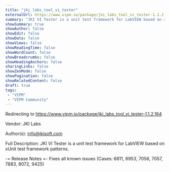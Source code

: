 ```yaml
---
title: "jki_labs_tool_vi_tester"
externalUrl: https://www.vipm.io/package/jki_labs_tool_vi_tester-1.1.2.164
summary: "JKI VI Tester is a unit test framework for LabVIEW based on xUnit test framework patterns."
showSummary: true
showAuthor: false
showEdit: false
showData: false
showViews: false
showReadingTime: false
showWordCount: false
showBreadcrumbs: false
showHeadingAnchors: false
sharingLinks: false
showZenMode: false
showPagination: false
showRelatedContent: false
draft: true
tags:
 - "VIPM"
 - "VIPM Community"
---
```


Redirecting to https://www.vipm.io/package/jki_labs_tool_vi_tester-1.1.2.164

Vendor: JKI Labs

Author(s): info@jkisoft.com
 
Full Description:
JKI VI Tester is a unit test framework for LabVIEW based on xUnit test framework patterns.

-= Release Notes =-
Fixes all known issues (Cases: 6811, 6953, 7056, 7057, 7883, 8072, 9425)